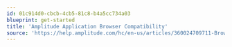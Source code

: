 ```yaml
---
id: 01c914d0-cbcb-4cb5-81c8-b4a5cc734a03
blueprint: get-started
title: 'Amplitude Application Browser Compatibility'
source: 'https://help.amplitude.com/hc/en-us/articles/360024709711-Browser-compatibility-for-Amplitude-s-product-website'
---
```

